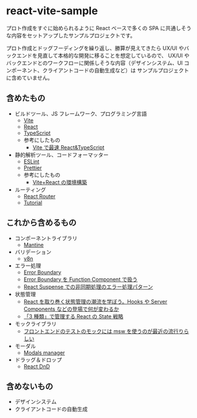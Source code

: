 # react-vite-sample

プロト作成をすぐに始められるように React ベースで多くの SPA に共通しそうな内容をセットアップしたサンプルプロジェクトです。

プロト作成とドッグフーディングを繰り返し、勝算が見えてきたら UX/UI やバックエンドを見直して本格的な開発に移ることを想定しているので、
UX/UI やバックエンドとのワークフローに関係しそうな内容（デザインシステム、UI コンポーネント、クライアントコードの自動生成など）は
サンプルプロジェクトに含めていません。

## 含めたもの

- ビルドツール、JS フレームワーク、プログラミング言語
  - [Vite](https://vitejs.dev/)
  - [React](https://ja.reactjs.org/)
  - [TypeScript](https://www.typescriptlang.org/)
  - 参考にしたもの
    - [Vite で最速 React&TypeScript](https://zenn.dev/sprout2000/articles/98145cf2a807b1)
- 静的解析ツール、コードフォーマッター
  - [ESLint](https://eslint.org/)
  - [Prettier](https://prettier.io/)
  - 参考にしたもの
    - [Vite+React の環境構築](https://zenn.dev/kk6/scraps/36fa4579df6acb)
- ルーティング
  - [React Router](https://reactrouter.com/)
  - [Tutorial](https://reactrouter.com/docs/en/v6/getting-started/tutorial)

## これから含めるもの

- コンポーネントライブラリ
  - [Mantine](https://mantine.dev/)
- バリデーション
  - [v8n](https://imbrn.github.io/v8n/)
- エラー処理
  - [Error Boundary](https://ja.reactjs.org/docs/error-boundaries.html)
  - [Error Boundary を Function Component で扱う](https://kudolog.net/posts/func-error-boundary/)
  - [React Suspense での非同期処理のエラー処理パターン](https://zenn.dev/berlysia/articles/5dfa58f282aa14)
- 状態管理
  - [React を取り巻く状態管理の潮流を学ぼう。Hooks や Server Components などの登場で何が変わるか](https://eh-career.com/engineerhub/entry/2022/01/13/090000)
  - [「3 種類」で管理する React の State 戦略](https://zenn.dev/yoshiko/articles/607ec0c9b0408d)
- モックライブラリ
  - [フロントエンドのテストのモックには msw を使うのが最近の流行りらしい](https://zenn.dev/azukiazusa/articles/using-msw-to-mock-frontend-tests)
- モーダル
  - [Modals manager](https://mantine.dev/others/modals/)
- ドラッグ＆ドロップ
  - [React DnD](https://react-dnd.github.io/react-dnd/about)

## 含めないもの

- デザインシステム
- クライアントコードの自動生成
